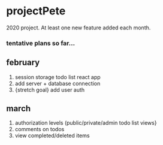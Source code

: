 # projectPete
2020 project. At least one new feature added each month.


### tentative plans so far...

## february
1. session storage todo list react app
2. add server + database connection
3. {stretch goal} add user auth

## march
1. authorization levels (public/private/admin todo list views}
2. comments on todos
3. view completed/deleted items

